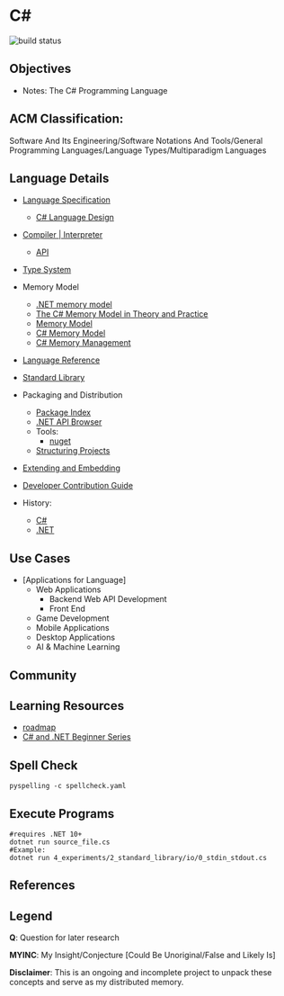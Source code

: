 # C#
![build status](https://github.com/praisetompane/csharp/actions/workflows/csharp.yaml/badge.svg) <br>

## Objectives
- Notes: The C# Programming Language

## ACM Classification:
Software And Its Engineering/Software Notations And Tools/General Programming Languages/Language Types/Multiparadigm Languages

## Language Details
- [Language Specification](https://github.com/dotnet/csharpstandard/)
  - [C# Language Design](https://github.com/dotnet/csharplang)
- [Compiler | Interpreter](https://github.com/dotnet/roslyn)
  - [API](https://learn.microsoft.com/en-us/dotnet/api/?view=roslyn-dotnet-4.13.0&preserve-view=true)
- [Type System](https://learn.microsoft.com/en-us/dotnet/csharxp/fundamentals/types/)
- Memory Model
  - [.NET memory model](https://github.com/dotnet/runtime/blob/main/docs/design/specs/Memory-model.md)
  - [The C# Memory Model in Theory and Practice](https://learn.microsoft.com/en-us/archive/msdn-magazine/2012/december/csharp-the-csharp-memory-model-in-theory-and-practice)
  - [Memory Model](https://learn.microsoft.com/en-us/archive/blogs/cbrumme/memory-model)
  - [C# Memory Model](https://useful.codes/c-sharp-memory-model/)
  - [C# Memory Management](https://useful.codes/memory-management-in-c-sharp/)
- [Language Reference](https://learn.microsoft.com/en-us/dotnet/csharp/language-reference/)
- [Standard Library](https://github.com/dotnet/csharpstandard/blob/draft-v8/standard/standard-library.md)
- Packaging and Distribution
    - [Package Index](https://www.nuget.org/packages)
    - [.NET API Browser](https://learn.microsoft.com/en-us/dotnet/api/?view=efcore-8.0&preserve-view=true)
    - Tools:
        - [nuget](https://www.nuget.org/)
    - [Structuring Projects](https://learn.microsoft.com/en-us/dotnet/csharp/fundamentals/program-structure/)

- [Extending and Embedding](https://dotnet.microsoft.com/en-us/apps/iot)
- [Developer Contribution Guide](https://github.com/dotnet/roslyn#contributing)
- History:
  - [C#](https://learn.microsoft.com/en-us/dotnet/csharp/whats-new/csharp-version-history)
  - [.NET](https://www.youtube.com/watch?v=DZhoL55kWac)

## Use Cases
- [Applications for Language]
  - Web Applications
    - Backend Web API Development
    - Front End
  - Game Development
  - Mobile Applications
  - Desktop Applications
  - AI & Machine Learning

## Community

## Learning Resources
- [roadmap](https://learn.microsoft.com/en-us/dotnet/csharp/?WT.mc_id=dotnet-35129-website)
- [C# and .NET Beginner Series](https://github.com/dotnet/beginner-series)


## Spell Check
```shell
pyspelling -c spellcheck.yaml
```

## Execute Programs
```shell
#requires .NET 10+
dotnet run source_file.cs
#Example:
dotnet run 4_experiments/2_standard_library/io/0_stdin_stdout.cs
```

## References

## Legend
**Q**: Question for later research

**MYINC**: My Insight/Conjecture [Could Be Unoriginal/False and Likely Is]

**Disclaimer**: This is an ongoing and incomplete project to unpack these concepts and serve as my distributed memory.
